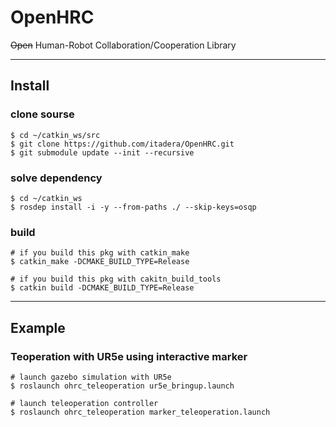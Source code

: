 # OpenHRC
~~Open~~ Human-Robot Collaboration/Cooperation Library

---
## Install
### clone sourse
```
$ cd ~/catkin_ws/src
$ git clone https://github.com/itadera/OpenHRC.git 
$ git submodule update --init --recursive
```

### solve dependency
```
$ cd ~/catkin_ws
$ rosdep install -i -y --from-paths ./ --skip-keys=osqp
```

### build
```
# if you build this pkg with catkin_make
$ catkin_make -DCMAKE_BUILD_TYPE=Release

# if you build this pkg with cakitn_build_tools
$ catkin build -DCMAKE_BUILD_TYPE=Release
```


---
## Example

### Teoperation with UR5e using interactive marker
```
# launch gazebo simulation with UR5e
$ roslaunch ohrc_teleoperation ur5e_bringup.launch

# launch teleoperation controller
$ roslaunch ohrc_teleoperation marker_teleoperation.launch
```

